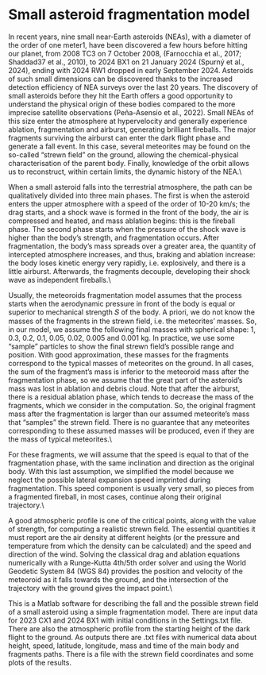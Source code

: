 # Small asteroid fragmentation model
In recent years, nine small near-Earth asteroids (NEAs), with a diameter of the order of one meter1, have been discovered a few hours before hitting our planet, from 2008 TC3 on 7 October 2008, (Farnocchia et al., 2017; Shaddad37 et al., 2010), to 2024 BX1 on 21 January 2024 (Spurný et al., 2024), ending with 2024 RW1 dropped in early September 2024. Asteroids of such small dimensions can be discovered thanks to the increased detection efficiency of NEA surveys over the last 20 years. The discovery of small asteroids before they hit the Earth offers a good opportunity to understand the physical origin of these bodies compared to the more imprecise satellite observations (Peña-Asensio et al., 2022). Small NEAs of this size enter the atmosphere at hypervelocity and generally experience ablation, fragmentation and airburst, generating brilliant fireballs. The major fragments surviving the airburst can enter the dark flight phase and generate a fall event. In this case, several meteorites may be found on the so-called “strewn field” on the ground, allowing the chemical-physical characterisation of the parent body. Finally, knowledge of the orbit allows us to reconstruct, within certain limits, the dynamic history of the NEA.\

When a small asteroid falls into the terrestrial atmosphere, the path can be qualitatively divided into three main phases. The first is when the asteroid enters the upper atmosphere with a speed of the order of 10-20 km/s; the drag starts, and a shock wave is formed in the front of the body, the air is compressed and heated, and mass ablation begins: this is the fireball phase. The second phase starts when the pressure of the shock wave is higher than the body’s strength, and fragmentation occurs. After fragmentation, the body’s mass spreads over a greater area, the quantity of intercepted atmosphere increases, and thus, braking and ablation increase: the body loses kinetic energy very rapidly, i.e. explosively, and there is a little airburst. Afterwards, the fragments decouple, developing their shock wave as independent fireballs.\

Usually, the meteoroids fragmentation model assumes that the process starts when the aerodynamic pressure in front of the body is equal or superior to mechanical strength 𝑆 of the body. A priori, we do not know the masses of the fragments in the strewn field, i.e. the meteorites’ masses. So, in our model, we assume the following final masses with spherical shape: 1, 0.3, 0.2, 0.1, 0.05, 0.02, 0.005 and 0.001 kg. In practice, we use some “sample” particles to show the final strewn field’s possible range and position. With good approximation, these masses for the fragments correspond to the typical masses of meteorites on the ground. In all cases, the sum of the fragment’s mass is inferior to the meteoroid mass after the fragmentation phase, so we assume that the great part of the asteroid’s mass was lost in ablation and debris cloud. Note that after the airburst, there is a residual ablation phase, which tends to decrease the mass of the fragments, which we consider in the computation. So, the original fragment mass after the fragmentation is larger than our assumed meteorite’s mass that “samples” the strewn field. There is no guarantee that any meteorites corresponding to these assumed masses will be produced, even if they are the mass of typical meteorites.\

For these fragments, we will assume that the speed is equal to that of the fragmentation phase, with the same inclination and direction as the original body. With this last assumption, we simplified the model because we neglect the possible lateral expansion speed imprinted during fragmentation. This speed component is usually very small, so pieces from a fragmented fireball, in most cases, continue along their original trajectory.\

A good atmospheric profile is one of the critical points, along with the value of strength, for computing a realistic strewn field. The essential quantities it must report are the air density at different heights (or the pressure and temperature from which the density can be calculated) and the speed and direction of the wind. Solving the classical drag and ablation equations numerically with a Runge-Kutta 4th/5th order solver and using the World Geodetic System 84 (WGS 84) provides the position and velocity of the meteoroid as it falls towards the ground, and the intersection of the trajectory with the ground gives the impact point.\

This is a Matlab software for describing the fall and the possible strewn field of a small asteroid using a simple fragmentation model. There are input data for 2023 CX1 and 2024 BX1 with initial conditions in the Settings.txt file. There are also the atmospheric profile from the starting height of the dark flight to the ground. As outputs there are .txt files with numerical data about height, speed, latitude, longitude, mass and time of the main body and fragments paths. There is a file with the strewn field coordinates and some plots of the results.
